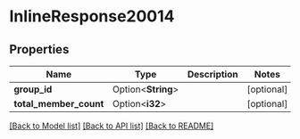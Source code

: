 # InlineResponse20014

## Properties

Name | Type | Description | Notes
------------ | ------------- | ------------- | -------------
**group_id** | Option<**String**> |  | [optional]
**total_member_count** | Option<**i32**> |  | [optional]

[[Back to Model list]](../README.md#documentation-for-models) [[Back to API list]](../README.md#documentation-for-api-endpoints) [[Back to README]](../README.md)


